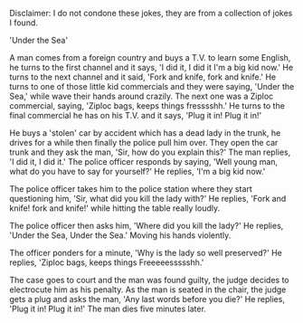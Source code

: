 Disclaimer: I do not condone these jokes, they are from a collection of jokes I found.

'Under the Sea'

A man comes from a foreign country and buys a T.V. to learn some English, he turns to the first channel and it says, 'I did it, I did it I'm a big kid now.' He turns to the next channel and it said, 'Fork and knife, fork and knife.' He turns to one of those little kid commercials and they were saying, 'Under the Sea,' while wave their hands around crazily. The next one was a Ziploc commercial, saying, 'Ziploc bags, keeps things fresssshh.' He turns to the final commercial he has on his T.V. and it says, 'Plug it in! Plug it in!'

He buys a 'stolen' car by accident which has a dead lady in the trunk, he drives for a while then finally the police pull him over. They open the car trunk and they ask the man, 'Sir, how do you explain this?' The man replies, 'I did it, I did it.' The police officer responds by saying, 'Well young man, what do you have to say for yourself?' He replies, 'I'm a big kid now.'

The police officer takes him to the police station where they start questioning him, 'Sir, what did you kill the lady with?' He replies, 'Fork and knife! fork and knife!' while hitting the table really loudly.

The police officer then asks him, 'Where did you kill the lady?' He replies, 'Under the Sea, Under the Sea.' Moving his hands violently.

The officer ponders for a minute, 'Why is the lady so well preserved?' He replies, 'Ziploc bags, keeps things Freeeeessssshh.'

The case goes to court and the man was found guilty, the judge decides to electrocute him as his penalty. As the man is seated in the chair, the judge gets a plug and asks the man, 'Any last words before you die?' He replies, 'Plug it in! Plug it in!' The man dies five minutes later.

